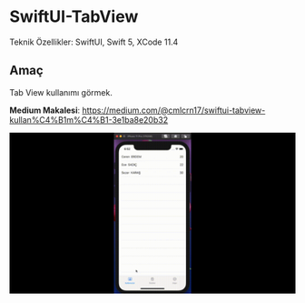 # SwiftUI-TabView

Teknik Özellikler: SwiftUI, Swift 5, XCode 11.4

## Amaç ##

Tab View kullanımı görmek.

**Medium Makalesi**: https://medium.com/@cmlcrn17/swiftui-tabview-kullan%C4%B1m%C4%B1-3e1ba8e20b32

![Ekran Görüntüsü](https://github.com/cmlcrn17/SwiftUI-TabView/blob/master/SwiftUI-TabView.gif)
